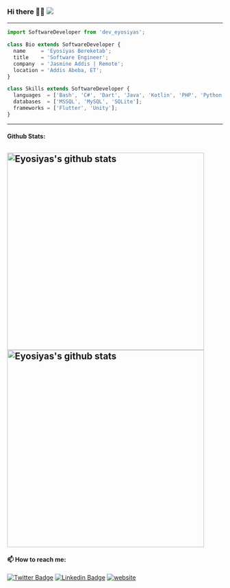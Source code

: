 ### Hi there 👋🏽 ![](https://komarev.com/ghpvc/?username=devEyosiyas&color=grey&style=flat-square)
---
```js
import SoftwareDeveloper from 'dev_eyosiyas';

class Bio extends SoftwareDeveloper {
  name     = 'Eyosiyas Bereketab';
  title    = 'Software Engineer';
  company  = 'Jasmine Addis | Remote';
  location = 'Addis Abeba, ET';
}

class Skills extends SoftwareDeveloper {
  languages  = ['Bash', 'C#', 'Dart', 'Java', 'Kotlin', 'PHP', 'Python'];
  databases  = ['MSSQL', 'MySQL', 'SQLite'];
  frameworks = ['Flutter', 'Unity'];
}
```
---
#### Github Stats:
<a href="https://gitstats.me/devEyosiyas">  <img width="460" height="auto"  alt="Eyosiyas's github stats" src="https://github-readme-stats.vercel.app/api?username=devEyosiyas&layout=compact&show_icons=true&theme=algolia&count_private=true&include_all_commits=true" />
</a>
<a href="https://gitstats.me/devEyosiyas">  <img width="460" height="auto" alt="Eyosiyas's github stats" src="https://github-readme-stats.vercel.app/api/top-langs/?username=devEyosiyas&layout=compact&theme=algolia&count_private=true&include_all_commits=true" />
</a>
---
#### 📫 How to reach me:
[![Twitter Badge](https://img.shields.io/badge/-devEyosi-grey?style=plastic&logo=Twitter&logoColor=white&link=https://twitter.com/devEyosi/)](https://twitter.com/devEyosi/)
[![Linkedin Badge](https://img.shields.io/badge/-eyosiyas-grey?style=plastic&logo=Linkedin&logoColor=white&link=https://www.linkedin.com/in/eyosiyas/)](https://www.linkedin.com/in/eyosiyas/)
[![website](https://img.shields.io/badge/deveyosiyas-grey?&style=flat-plastic&logo=Google-Chrome&logoColor=white&link=https://deveyosiyas.com/)](https://deveyosiyas.com/)
